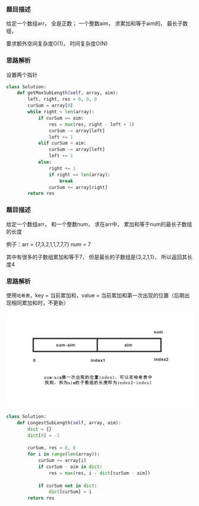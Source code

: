 ### 题目描述

给定一个数组arr， 全是正数； 一个整数aim， 求累加和等于aim的， 最长子数组， 

要求额外空间复杂度O(1)， 时间复杂度O(N)

### 思路解析

设置两个指针

```python
class Solution:
    def getMaxSubLength(self, array, aim):
        left, right, res = 0, 0, 0
        curSum = array[0]
        while right < len(array):
            if curSum == aim:
                res = max(res, right - left + 1)
                curSum -= array[left]
                left += 1
            elif curSum > aim:
                curSum -= array[left]
                left += 1
            else:
                right += 1
                if right == len(array):
                    break
                curSum += array[right]
        return res

```

### 题目描述

给定一个数组arr， 和一个整数num， 求在arr中， 累加和等于num的最长子数组的长度

例子：arr = {7,3,2,1,1,7,7,7} num = 7

其中有很多的子数组累加和等于7， 但是最长的子数组是{3,2,1,1}， 所以返回其长度4

### 思路解析

使用`哈希表`，key = 当前累加和，value = 当前累加和第一次出现的位置（后期出现相同累加和时，不更新）

![](https://github.com/1273545169/course_note/blob/master/%E5%9B%BE%E7%89%87/%E5%AD%90%E6%95%B0%E7%BB%84%E7%B4%AF%E5%8A%A0%E5%92%8C.jpg)


```python
class Solution:
    def LongestSubLength(self, array, aim):
        dict = {}
        dict[0] = -1

        curSum, res = 0, 0
        for i in range(len(array)):
            curSum += array[i]
            if curSum - aim in dict:
                res = max(res, i - dict[curSum - aim])

            if curSum not in dict:
                dict[curSum] = i
        return res


```
